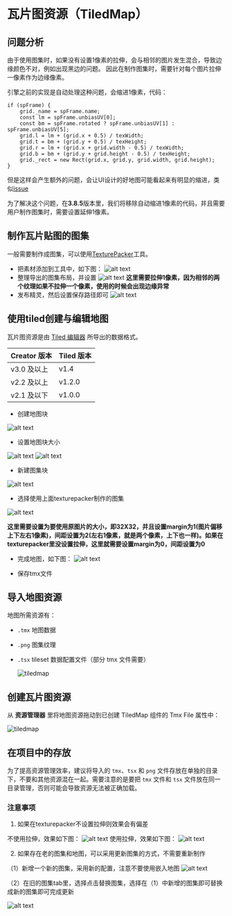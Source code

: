 # 瓦片图资源（TiledMap）

## 问题分析
由于使用图集时，如果没有设置1像素的拉伸，会与相邻的图片发生混合，导致边缘颜色不对，例如出现黑边的问题。
因此在制作图集时，需要针对每个图片拉伸一像素作为边缘像素。

引擎之前的实现是自动处理这种问题，会缩进1像素，代码：
```
if (spFrame) {
    grid._name = spFrame.name;
    const lm = spFrame.unbiasUV[0];
    const bm = spFrame.rotated ? spFrame.unbiasUV[1] : spFrame.unbiasUV[5];
    grid.l = lm + (grid.x + 0.5) / texWidth;
    grid.t = bm + (grid.y + 0.5) / texHeight;
    grid.r = lm + (grid.x + grid.width - 0.5) / texWidth;
    grid.b = bm + (grid.y + grid.height - 0.5) / texHeight;
    grid._rect = new Rect(grid.x, grid.y, grid.width, grid.height);
} 
```
但是这样会产生额外的问题，会让UI设计的好地图可能看起来有明显的缩进，类似[issue](https://github.com/cocos/cocos-engine/issues/17257)

为了解决这个问题，在**3.8.5**版本里，我们将移除自动缩进1像素的代码，并且需要用户制作图集时，需要设置延伸1像素。

## 制作瓦片贴图的图集
一般需要制作成图集，可以使用[TexturePacker](https://www.codeandweb.com/texturepacker)工具。
- 把素材添加到工具中，如下图：
![alt text](tiledmap/image.png)
- 整理导出的图集布局，并设置
![alt text](tiledmap/image-14.png)
**这里需要拉伸1像素，因为相邻的两个纹理如果不拉伸一个像素，使用的时候会出现边缘异常**
- 发布精灵，然后设置保存路径即可
![alt text](tiledmap/image-2.png)

## 使用tiled创建与编辑地图
瓦片图资源是由 [Tiled 编辑器](https://www.mapeditor.org/) 所导出的数据格式。

| Creator 版本  | Tiled 版本 |
| :----------  | :-------- |
| v3.0 及以上   | v1.4   |
| v2.2 及以上   | v1.2.0 |
| v2.1 及以下   | v1.0.0 |

- 创建地图块

![alt text](tiledmap/image-3.png)
- 设置地图块大小

![alt text](tiledmap/image-4.png)
![alt text](tiledmap/image-5.png)

- 新建图集块

![alt text](tiledmap/image-6.png)

- 选择使用上面texturepacker制作的图集

![alt text](tiledmap/image-8.png)


**这里需要设置为要使用原图片的大小，即32X32，并且设置margin为1(图片偏移上下左右1像素)，间距设置为2(左右1像素，就是两个像素，上下也一样)。如果在texturepacker里没设置拉伸，这里就需要设置margin为0，间距设置为0**

- 完成地图，如下图：
![alt text](tiledmap/image-12.png)

- 保存tmx文件


## 导入地图资源

地图所需资源有：

- `.tmx` 地图数据
- `.png` 图集纹理
- `.tsx` tileset 数据配置文件（部分 tmx 文件需要）

    ![tiledmap](tiledmap/import.png)

## 创建瓦片图资源

从 **资源管理器** 里将地图资源拖动到已创建 TiledMap 组件的 Tmx File 属性中：

![tiledmap](tiledmap/set_asset.png)

## 在项目中的存放

为了提高资源管理效率，建议将导入的 `tmx`、`tsx` 和 `png` 文件存放在单独的目录下，不要和其他资源混在一起。需要注意的是要把 `tmx` 文件和 `tsx` 文件放在同一目录管理，否则可能会导致资源无法被正确加载。

### 注意事项
1. 如果在texturepacker不设置拉伸则效果会有偏差

不使用拉伸，效果如下图：
![alt text](tiledmap/image-15.png)
使用拉伸，效果如下图：
![alt text](tiledmap/image-16.png)

2. 如果存在老的图集和地图，可以采用更新图集的方式，不需要重新制作

（1）新增一个新的图集，采用新的配置，注意不要使用嵌入地图
![alt text](tiledmap/image-1.png)

（2）在旧的图集tab里，选择点击替换图集，选择在（1）中新增的图集即可替换成新的图集即可完成更新

![alt text](tiledmap/image-7.png)